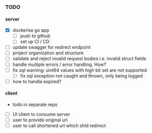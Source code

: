 ### TODO ###

#### server ####
- [X] dockerise go app
    - [ ] push to github
    - [ ] set up CI / CD
- [ ] update swagger for redirect endpoint
- [ ] project organization and structure
- [ ] validate and reject invalid request bodies i.e. invalid struct fields
- [ ] handle multiple errors / error handling. How?
- [ ] fix sql warning: uint64 values with high bit set are not supported
    - [ ] fix sql exception not caught and thrown, only being logged
- [ ] how to handle expired?

#### client ####
- todo in separate repo
- [ ] UI client to consume server
- [ ] user to provide original url
- [ ] user to call shortened url which shld redirect
